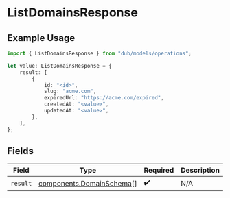# ListDomainsResponse

## Example Usage

```typescript
import { ListDomainsResponse } from "dub/models/operations";

let value: ListDomainsResponse = {
    result: [
        {
            id: "<id>",
            slug: "acme.com",
            expiredUrl: "https://acme.com/expired",
            createdAt: "<value>",
            updatedAt: "<value>",
        },
    ],
};
```

## Fields

| Field                                                                | Type                                                                 | Required                                                             | Description                                                          |
| -------------------------------------------------------------------- | -------------------------------------------------------------------- | -------------------------------------------------------------------- | -------------------------------------------------------------------- |
| `result`                                                             | [components.DomainSchema](../../models/components/domainschema.md)[] | :heavy_check_mark:                                                   | N/A                                                                  |